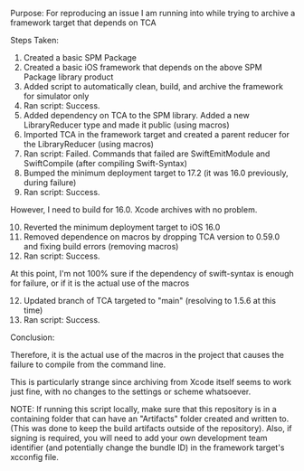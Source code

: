 
Purpose:
For reproducing an issue I am running into while trying to archive a framework target that depends on TCA

Steps Taken:

1. Created a basic SPM Package
2. Created a basic iOS framework that depends on the above SPM Package library product
3. Added script to automatically clean, build, and archive the framework for simulator only
4. Ran script: Success.
5. Added dependency on TCA to the SPM library. Added a new LibraryReducer type and made it public (using macros)
6. Imported TCA in the framework target and created a parent reducer for the LibraryReducer (using macros)
7. Ran script: Failed. Commands that failed are SwiftEmitModule and SwiftCompile (after compiling Swift-Syntax)
8. Bumped the minimum deployment target to 17.2 (it was 16.0 previously, during failure)
9. Ran script: Success. 

However, I need to build for 16.0. Xcode archives with no problem.

10. Reverted the minimum deployment target to iOS 16.0 
10. Removed dependence on macros by dropping TCA version to 0.59.0 and fixing build errors (removing macros)
11. Ran script: Success.

At this point, I'm not 100% sure if the dependency of swift-syntax is enough for failure, or if it is the actual use of the macros

12. Updated branch of TCA targeted to "main" (resolving to 1.5.6 at this time)  
13. Ran script: Success.

Conclusion:

Therefore, it is the actual use of the macros in the project that causes the failure to compile from the command line. 

This is particularly strange since archiving from Xcode itself seems to work just fine, with no changes to the settings or scheme whatsoever.


NOTE: If running this script locally, make sure that this repository is in a containing folder that can have an "Artifacts" folder created and written to. (This was done to keep the build artifacts outside of the repository). Also, if signing is required, you will need to add your own development team identifier (and potentially change the bundle ID) in the framework target's xcconfig file.
